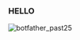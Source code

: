 ### HELLO
![botfather_past25](https://user-images.githubusercontent.com/64311948/182045351-1b4b8ea2-9bfd-472b-9cf9-90e1c74c4c33.png)
